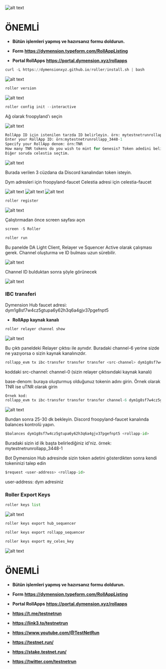 ![alt text](https://i.hizliresim.com/9w1u7aw.png)

# ÖNEMLİ
- **Bütün işlemleri yapmış ve hazırsanız formu doldurun.**

- **Form** **https://dymension.typeform.com/RollAppListing**

- **Portal RollApps** **https://portal.dymension.xyz/rollapps**



```python
curl -L https://dymensionxyz.github.io/roller/install.sh | bash
```

![alt text](https://i.hizliresim.com/cu4uhb7.png)


```python
roller version
```

![alt text](https://i.hizliresim.com/ke5ezi9.png)



```python
roller config init --interactive
```
Ağ olarak froopyland'ı seçin

![alt text](https://i.hizliresim.com/9f9688f.png)

```python
RollApp ID için istenilen tarzda ID belirleyin. örn: mytestnetrunrollapp_3448-1
Enter your RollApp ID: örn:mytestnetrunrollapp_3448-1
Specify your RollApp denom: örn:TNR
How many TNR tokens do you wish to mint for Genesis? Token adedini belirleyin örn: 10000000000
Diğer soruda celestia seçtim.
```

![alt text](https://i.hizliresim.com/nl536xo.png)



Burada verilen 3 cüzdana da Discord kanalından token isteyin.

Dym adresleri için froopyland-faucet
Celestia adresi için celestia-faucet

![alt text](https://i.hizliresim.com/tauygsy.png)
![alt text](https://i.hizliresim.com/d6r186r.png)
![alt text](https://i.hizliresim.com/qhqmawp.png)


```python
roller register
```

![alt text](https://i.hizliresim.com/q0wmyxb.png)


Çalıştırmadan önce screen sayfası açın 

```python
screen -S Roller
```

```python
roller run
```



Bu panelde DA Light Client, Relayer ve Squencer Active olarak çalışması gerek. Channel oluşturma ve ID bulması uzun sürebilir. 

![alt text](https://i.hizliresim.com/iki0ca0.png)


Channel ID bulduktan sonra şöyle görünecek

![alt text](https://i.hizliresim.com/kotfjh3.png)

### IBC transferi

Dymension Hub faucet adresi: dym1g8sf7w4cz5gtupa6y62h3q6a4gjv37pgefnpt5

- **RollApp kaynak kanalı**

```python
roller relayer channel show
```
![alt text](https://i.hizliresim.com/rv1nvhg.png)

Bu çıktı paneldeki Relayer çıktısı ile aynıdır.
Buradaki channel-6 yerine sizde ne yazıyorsa o sizin kaynak kanalınızdır.

```python
rollapp_evm tx ibc-transfer transfer transfer <src-channel> dym1g8sf7w4cz5gtupa6y62h3q6a4gjv37pgefnpt5 5000000000000000000000000<base-denom> --from rollapp_sequencer --keyring-backend test --home ~/.roller/rollapp --broadcast-mode block
```

koddaki src-channel: channel-0 (sizin relayer çıktısındaki kaynak kanalı)

base-denom: buraya oluşturmuş olduğunuz tokenin adını girin. Örnek olarak TNR ise uTNR olarak girin

```python
Örnek kod:
rollapp_evm tx ibc-transfer transfer transfer channel-6 dym1g8sf7w4cz5gtupa6y62h3q6a4gjv37pgefnpt5 5000000000000000000000000uTNR --from rollapp_sequencer --keyring-backend test --home ~/.roller/rollapp --broadcast-mode block
```


![alt text](https://i.hizliresim.com/aa645uf.png)


Bundan sonra 25-30 dk bekleyin. Discord froopyland-faucet kanalında balances kontrolü yapın.

```python
$balances dym1g8sf7w4cz5gtupa6y62h3q6a4gjv37pgefnpt5 <rollapp-id>
```

Buradaki <rollapp-id> sizin id ilk başta belirlediğiniz id'niz. örnek: mytestnetrunrollapp_3448-1

Bot Dymension Hub adresinde sizin token adetini gösterdikten sonra kendi tokeninizi talep edin

```python
$request <user-address> <rollapp-id>
```

user-address: dym adresiniz

### Roller Export Keys

```python
roller keys list
```

![alt text](https://i.hizliresim.com/oojdfml.png)


```python
roller keys export hub_sequencer
```

```python
roller keys export rollapp_sequencer
```

```python
roller keys export my_celes_key
```

![alt text](https://i.hizliresim.com/ttpvzlb.png)

# ÖNEMLİ
- **Bütün işlemleri yapmış ve hazırsanız formu doldurun.**

- **Form** **https://dymension.typeform.com/RollAppListing**

- **Portal RollApps** **https://portal.dymension.xyz/rollapps**


- **https://t.me/testnetrun**

- **https://link3.to/testnetrun**

- **https://www.youtube.com/@TestNetRun**

- **https://testnet.run/**

- **https://stake.testnet.run/**

- **https://twitter.com/testnetrun**
